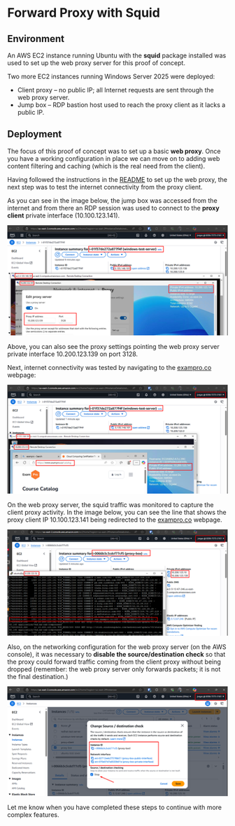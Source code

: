 # Forward Proxy with Squid

## Environment

An AWS EC2 instance running Ubuntu with the **squid** package installed was used to set up the web proxy server for this proof of concept.

Two more EC2 instances running Windows Server 2025 were deployed:

- Client proxy – no public IP; all Internet requests are sent through the web proxy server.  
- Jump box – RDP bastion host used to reach the proxy client as it lacks a public IP.

## Deployment

The focus of this proof of concept was to set up a basic **web proxy**. Once you have a working configuration in place we can move on to adding web content filtering and caching (which is the real need from the client).

Having followed the instructions in the [README](./README.md) to set up the web proxy, the next step was to test the internet connectivity from the proxy client.

As you can see in the image below, the jump box was accessed from the internet and from there an RDP session was used to connect to the **proxy client** private interface (10.100.123.141).

![Proxy client being accessed from a Windows jump box](./assets/forward-proxy-3.png)

Above, you can also see the proxy settings pointing the web proxy server private interface 10.200.123.139 on port 3128.

Next, internet connectivity was tested by navigating to the [exampro.co](https://exampro.co) webpage:

![Proxy client accessing the internet](./assets/forward-proxy-2.png)

On the web proxy server, the squid traffic was monitored to capture the client proxy activity. In the image below, you can see the line that shows the proxy client IP 10.100.123.141 being redirected to the [exampro.co](https://exampro.co) webpage.

![Proxy server capturing squid logs](./assets/forward-proxy-1.png)

Also, on the networking configuration for the web proxy server (on the AWS console), it was necessary to **disable the source/destination check** so that the proxy could forward traffic coming from the client proxy without being dropped (remember: the web proxy server only forwards packets; it is not the final destination.)

![AWS console showing networking configuration](./assets/forward-proxy-4.png)

Let me know when you have completed these steps to continue with more complex features.
